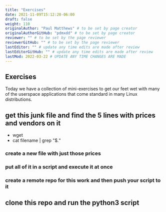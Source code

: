 ```yaml
---
title: "Exercises"
date: 2021-11-09T15:12:20-06:00
draft: false
weight: 110
originalAuthor: "Paul Matthews" # to be set by page creator
originalAuthorGitHub: "pdmxdd" # to be set by page creator
reviewer: "" # to be set by the page reviewer
reviewerGitHub: "" # to be set by the page reviewer
lastEditor: "" # update any time edits are made after review
lastEditorGitHub: "" # update any time edits are made after review
lastMod: 2022-03-22 # UPDATE ANY TIME CHANGES ARE MADE
---
```


## Exercises

Today we have a collection of mini-exercises to get our feet wet with many of the userspace applications that come standard in many Linux distributions.

## get this junk file and find the 5 lines with prices and vendors on it

- wget
- cat filename | grep "$*.*"

### create a new file with just those prices

### put all of it in a script and execute it at once

### create a remote repo for this work and then push your script to it

## clone this repo and run the python3 script